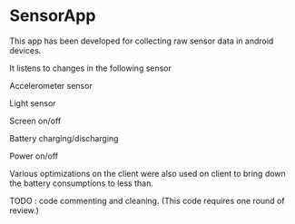 # SensorApp

This app has been developed for collecting raw sensor data in android devices.

It listens to changes in the following sensor

Accelerometer sensor

Light sensor

Screen on/off

Battery charging/discharging

Power on/off

Various optimizations on the client were also used on client to bring down the battery consumptions to less than.

TODO : code commenting and cleaning. (This code requires one round of review.)
